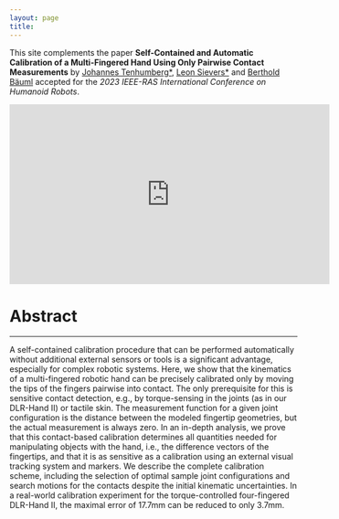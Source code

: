 ```yaml
---
layout: page
title: 
---
```


This site complements the paper **Self-Contained and Automatic Calibration of a Multi-Fingered Hand Using Only Pairwise Contact Measurements** by
[Johannes Tenhumberg\*](https://scholar.google.com/citations?user=2RZuYZMAAAAJ), [Leon Sievers\*](https://scholar.google.com/citations?user=y-MzVoUAAAA) and [Berthold Bäuml](https://scholar.google.com/citations?user=fjvpDsEAAAAJ) accepted for the _2023 IEEE-RAS International Conference on Humanoid Robots_.
<p align="center">
<iframe width="560" height="315" src="https://www.youtube.com/embed/PoKiGV4_meA?si=TDokjcwuQc6FcWyX" title="YouTube video player" frameborder="0" allow="accelerometer; autoplay; clipboard-write; encrypted-media; gyroscope; picture-in-picture; web-share" allowfullscreen></iframe></p>

# Abstract
---
A self-contained calibration procedure that can be performed automatically without additional external sensors or tools is a significant advantage, especially for complex robotic systems.
Here, we show that the kinematics of a multi-fingered robotic hand can be precisely calibrated only by moving the tips of the fingers pairwise into contact. 
The only prerequisite for this is sensitive contact detection, e.g., by torque-sensing in the joints (as in our DLR-Hand II) or tactile skin. 
The measurement function for a given joint configuration is the distance between the modeled fingertip geometries, but the actual measurement is always zero. 
In an in-depth analysis, we prove that this contact-based calibration determines all quantities needed for manipulating objects with the hand, i.e., the difference vectors of the fingertips, and that it is as sensitive as a calibration using an external visual tracking system and markers.
We describe the complete calibration scheme, including the selection of optimal sample joint configurations and search motions for the contacts despite the initial kinematic uncertainties.
In a real-world calibration experiment for the torque-controlled four-fingered DLR-Hand II, the maximal error of 17.7mm can be reduced to only 3.7mm.
